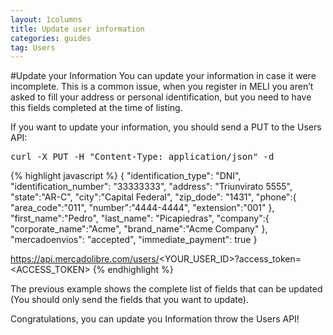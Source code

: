 ```yaml
---
layout: 1columns
title: Update user information
categories: guides
tag: Users
---
```


#Update your Information
You can update your information in case it were incomplete.
This is a common issue, when you register in MELI you aren’t asked to fill your address or personal identification, but you need to have this fields completed at the time of listing.

If you want to update your information, you should send a PUT to the Users API:

<pre class="terminal">
curl -X PUT -H "Content-Type: application/json" -d
</pre>

{% highlight javascript %}
{
"identification_type": "DNI",
"identification_number": "33333333",
"address": "Triunvirato 5555",
"state":"AR-C",
"city":"Capital Federal",
"zip_dode": "1431",
"phone":{
        "area_code":"011",
        "number":"4444-4444",
        "extension":"001"
        },
"first_name":"Pedro",
"last_name": "Picapiedras",
"company":{
          "corporate_name":"Acme",
          "brand_name":"Acme Company"
          },
"mercadoenvios": "accepted",
"immediate_payment": true
}


https://api.mercadolibre.com/users/<YOUR_USER_ID>?access_token=<ACCESS_TOKEN>
{% endhighlight %}

The previous example shows the complete list of fields that can be updated (You should only send the fields that you want to update).

Congratulations, you can update you Information throw the Users API!
